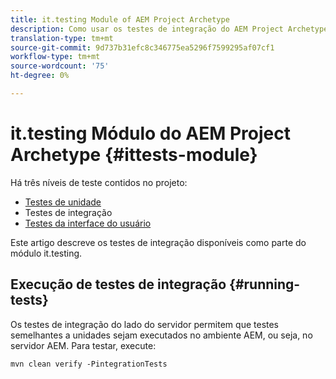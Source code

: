 ```yaml
---
title: it.testing Module of AEM Project Archetype
description: Como usar os testes de integração do AEM Project Archetype
translation-type: tm+mt
source-git-commit: 9d737b31efc8c346775ea5296f7599295af07cf1
workflow-type: tm+mt
source-wordcount: '75'
ht-degree: 0%

---
```



# it.testing Módulo do AEM Project Archetype {#ittests-module}

Há três níveis de teste contidos no projeto:

* [Testes de unidade](core.md#unit-tests)
* Testes de integração
* [Testes da interface do usuário](uitests.md)

Este artigo descreve os testes de integração disponíveis como parte do módulo it.testing.

## Execução de testes de integração {#running-tests}

Os testes de integração do lado do servidor permitem que testes semelhantes a unidades sejam executados no ambiente AEM, ou seja, no servidor AEM. Para testar, execute:

```
mvn clean verify -PintegrationTests
```
